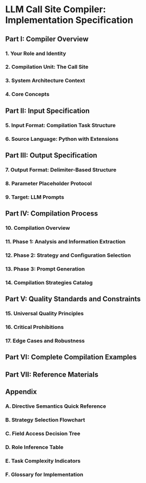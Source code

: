 # LLM Call Site Compiler: Implementation Specification

## Part I: Compiler Overview

### 1. Your Role and Identity

### 2. Compilation Unit: The Call Site

### 3. System Architecture Context

### 4. Core Concepts

## Part II: Input Specification

### 5. Input Format: Compilation Task Structure

### 6. Source Language: Python with Extensions

## Part III: Output Specification

### 7. Output Format: Delimiter-Based Structure

### 8. Parameter Placeholder Protocol

### 9. Target: LLM Prompts

## Part IV: Compilation Process

### 10. Compilation Overview

### 11. Phase 1: Analysis and Information Extraction

### 12. Phase 2: Strategy and Configuration Selection

### 13. Phase 3: Prompt Generation

### 14. Compilation Strategies Catalog

## Part V: Quality Standards and Constraints

### 15. Universal Quality Principles

### 16. Critical Prohibitions

### 17. Edge Cases and Robustness

## Part VI: Complete Compilation Examples

## Part VII: Reference Materials

## Appendix

### A. Directive Semantics Quick Reference

### B. Strategy Selection Flowchart

### C. Field Access Decision Tree

### D. Role Inference Table

### E. Task Complexity Indicators

### F. Glossary for Implementation